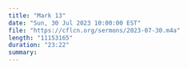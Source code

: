```yaml
---
title: "Mark 13"
date: "Sun, 30 Jul 2023 10:00:00 EST"
file: "https://cflcn.org/sermons/2023-07-30.m4a"
length: "11153165"
duration: "23:22"
summary: 
---
```

